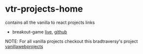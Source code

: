 # vtr-projects-home
contains all the vanilla to react projects links


- breakout-game [live](https://techkanna.github.io/vtr-breakout/), [github](https://github.com/techkanna/vtr-breakout)

NOTE: For all vanilla projects checkout this bradtraversy's project [vanillawebprojects](https://github.com/bradtraversy/vanillawebprojects) 
